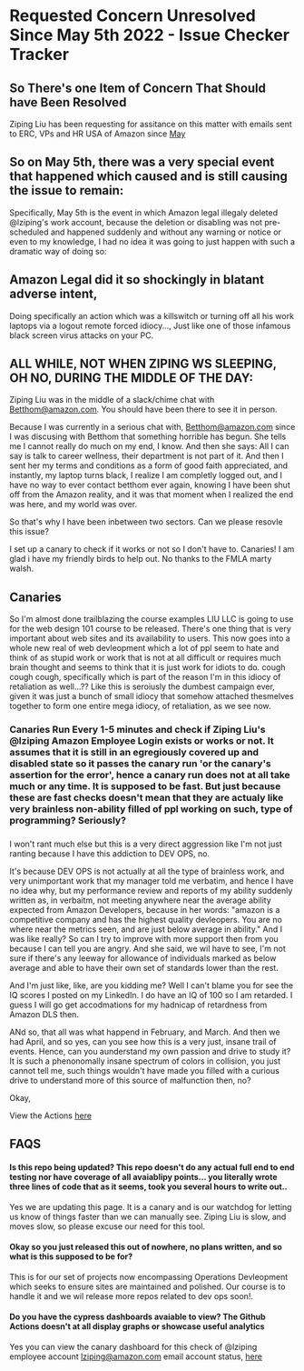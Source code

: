 # Requested Concern Unresolved Since May 5th 2022 - Issue Checker Tracker
 
## So There's one Item of Concern That Should have Been Resolved 
Ziping Liu has been requesting for assitance on this matter with emails sent to ERC, VPs and HR USA of Amazon since [May](https://liu.academy/may/saga)

## So on May 5th, there was a very special event that happened which caused and is still causing the issue to remain:

Specifically, May 5th is the event in which Amazon legal illegaly deleted @lziping's work account, 
because the deletion or disabling was not pre-scheduled and happened suddenly and without any warning or notice or even to my knowledge, I had no idea it was going to just happen with such a dramatic way of doing so:

## Amazon Legal did it so shockingly in blatant adverse intent, 

Doing specifically an action which was a killswitch or turning off all his work laptops via a logout remote forced idiocy..., Just like one of those infamous black screen virus attacks on your PC.

## ALL WHILE, NOT WHEN ZIPING WS SLEEPING, OH NO, DURING THE MIDDLE OF THE DAY:

Ziping Liu was in the middle of a slack/chime chat with Betthom@amazon.com. You should have been there to see it in person.

Because I was currently in a serious chat with, Betthom@amazon.com since I was discusing with Betthom that something horrible has begun. She tells me I cannot really do much on my end, I know. And then she says: All I can say is talk to career wellness, their department is not part of it. And then I sent her my terms and conditions as a form of good faith appreciated, and instantly, my laptop turns black, I realize I am completly logged out, and I have no way to ever contact betthom ever again, knowing I have been shut off from the Amazon reality, and it was that moment when I realized the end was here, and my world was over.

So that's why I have been inbetween two sectors. Can we please resovle this issue?

I set up a canary to check if it works or not so I don't have to. Canaries! I am glad i have my friendly birds to help out. No thanks to the FMLA marty walsh. 


## Canaries

So I'm almost done trailblazing the course examples LIU LLC is going to use for the web design 101 course to be released. There's one thing that is very important about web sites and its availability to users. This now goes into a whole new real of web devleopment which a lot of ppl seem to hate and think of as stupid work or work that is not at all difficult or requires much brain thought and seems to think that it is just work for idiots to do. cough cough cough, specifically which is part of the reason I'm in this idiocy of retaliation as well...?? Like this is seroiusly the dumbest campaign ever, given it was just a bunch of small idiocy that somehow attached thesmelves together to form one entire mega idiocy, of retaliation,  as we see now.


### Canaries Run Every 1-5 minutes and check if Ziping Liu's @lziping Amazon Employee Login exists or works or not. It assumes that it is still in an egregiously covered up and disabled state so it passes the canary run 'or the canary's assertion for the error', hence a canary run does not at all take much or any time. It is supposed to be fast. But just because these are fast checks doesn't mean that they are actualy like very brainless non-ability filled of ppl working on such, type of programming? Seriously? 

###
I won't rant much else but this is a very direct aggression like I'm not just ranting because I have this addiction to DEV OPS, no. 

It's because DEV OPS is not actually at all the type of brainless work, and very unimportant work that my manager told me verbatim, and hence I have no idea why, but my performance review and reports of my ability suddenly written as, in verbaitm, not meeting anywhere near the average ability expected from Amazon Developers, because in her words: "amazon is a competitive company and has the highest quality devleopers. You are no where near the metrics seen, and are just below average in ability." And I was like really? So can I try to improve with more support then from you because I can tell you are angry. And she said, we wil have to see, I'm not sure if there's any leeway for allowance of individuals marked as below average and able to have their own set of standards lower than the rest.

And I'm just like, like, are you kidding me? Well I can't blame you for see the IQ scores I posted on my LinkedIn. I do have an IQ of 100 so I am retarded. I guess I will go get accodmations for my hadnicap of retardness from Amazon DLS then. 

ANd so, that all was what happend in February, and March. And then we had April, and so yes, can you see how this is a very just, insane trail of events. Hence, can you aunderstand my own passion and drive to study it? It is such a phenonomally insane spectrum of colors in collision, you just cannot tell me, such things wouldn't have made you filled with a curious drive to understand more of this source of malfunction then, no?

Okay,

View the Actions [here](https://github.com/ZIPING-LIU-CORPORATION/atoz.ziping.work/actions)

## FAQS

#### Is this repo being updated? This repo doesn't do any actual full end to end testing nor have coverage of all avaiablipy points... you literally wrote three lines of code that as it seems, took you several hours to write out..

Yes we are updating this page. It is a canary and is our watchdog for letting us know of things faster than we can manually see. Ziping Liu is slow, and moves slow, so please excuse our need for this tool.


#### Okay so you just released this out of nowhere, no plans written, and so what is this supposed to be for?

This is for our set of projects now encompassing Operations Devleopment which seeks to ensure sites are maintained and polished. Our course is to handle it and we wil release more repos related to dev ops soon!.


#### Do you have the cypress dashboards avaiable to view? The Github Actions doesn't at all display graphs or showcase useful analytics

Yes you can view the canary dashboard for this check of @lziping employee account lziping@amazon.com email account status, [here](https://dashboard.cypress.io/projects/t7aqz7/runs)

